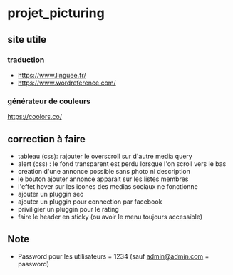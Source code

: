 # projet_picturing

## site utile
### traduction
* https://www.linguee.fr/
* https://www.wordreference.com/
### générateur de couleurs
https://coolors.co/

## correction à faire
* tableau (css): rajouter le overscroll sur d'autre media query
* alert (css) : le fond transparent est perdu lorsque l'on scroll vers le bas
* creation d'une annonce possible sans photo ni description
* le bouton ajouter annonce apparait sur les listes membres
* l'effet hover sur les icones des medias sociaux ne fonctionne
* ajouter un pluggin seo
* ajouter un pluggin pour connection par facebook
* priviligier un pluggin pour le rating
* faire le header en sticky (ou avoir le menu toujours accessible)

## Note
* Password pour les utilisateurs = 1234 (sauf admin@admin.com = password)
